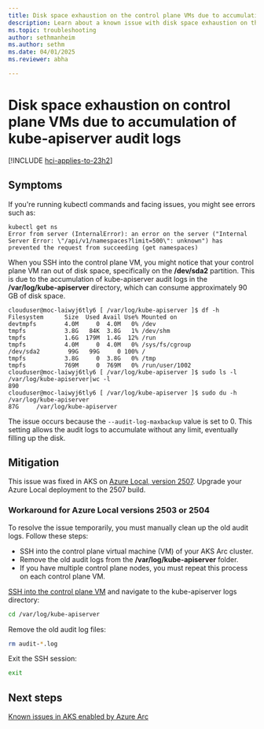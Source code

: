 ```yaml
---
title: Disk space exhaustion on the control plane VMs due to accumulation of kube-apiserver audit logs
description: Learn about a known issue with disk space exhaustion on the control plane VMs due to accumulation of kube-apiserver audit logs.
ms.topic: troubleshooting
author: sethmanheim
ms.author: sethm
ms.date: 04/01/2025
ms.reviewer: abha

---
```


# Disk space exhaustion on control plane VMs due to accumulation of kube-apiserver audit logs

[!INCLUDE [hci-applies-to-23h2](includes/hci-applies-to-23h2.md)]

## Symptoms

If you're running kubectl commands and facing issues, you might see errors such as:

```output
kubectl get ns
Error from server (InternalError): an error on the server ("Internal Server Error: \"/api/v1/namespaces?limit=500\": unknown") has prevented the request from succeeding (get namespaces)
```

When you SSH into the control plane VM, you might notice that your control plane VM ran out of disk space, specifically on the **/dev/sda2** partition. This is due to the accumulation of kube-apiserver audit logs in the **/var/log/kube-apiserver** directory, which can consume approximately 90 GB of disk space.

```output
clouduser@moc-laiwyj6tly6 [ /var/log/kube-apiserver ]$ df -h
Filesystem      Size  Used Avail Use% Mounted on
devtmpfs        4.0M     0  4.0M   0% /dev
tmpfs           3.8G   84K  3.8G   1% /dev/shm
tmpfs           1.6G  179M  1.4G  12% /run
tmpfs           4.0M     0  4.0M   0% /sys/fs/cgroup
/dev/sda2        99G   99G     0 100% /
tmpfs           3.8G     0  3.8G   0% /tmp
tmpfs           769M     0  769M   0% /run/user/1002
clouduser@moc-laiwyj6tly6 [ /var/log/kube-apiserver ]$ sudo ls -l /var/log/kube-apiserver|wc -l
890
clouduser@moc-laiwyj6tly6 [ /var/log/kube-apiserver ]$ sudo du -h /var/log/kube-apiserver
87G     /var/log/kube-apiserver
```

The issue occurs because the `--audit-log-maxbackup` value is set to 0. This setting allows the audit logs to accumulate without any limit, eventually filling up the disk. 

## Mitigation

This issue was fixed in AKS on [Azure Local, version 2507](/azure/azure-local/whats-new?view=azloc-2507&preserve-view=true#features-and-improvements-in-2507). Upgrade your Azure Local deployment to the 2507 build. 

### Workaround for Azure Local versions 2503 or 2504

To resolve the issue temporarily, you must manually clean up the old audit logs. Follow these steps:

- SSH into the control plane virtual machine (VM) of your AKS Arc cluster.
- Remove the old audit logs from the **/var/log/kube-apiserver** folder.
- If you have multiple control plane nodes, you must repeat this process on each control plane VM.

[SSH into the control plane VM](ssh-connect-to-windows-and-linux-worker-nodes.md) and navigate to the kube-apiserver logs directory:

```bash
cd /var/log/kube-apiserver
```

Remove the old audit log files:

```bash
rm audit-*.log
```

Exit the SSH session:

```bash
exit
```

## Next steps

[Known issues in AKS enabled by Azure Arc](aks-known-issues.md)
